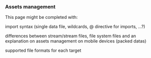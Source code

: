 ### Assets management

This page might be completed with:

import syntax (single data file, wildcards, @ directive for imports, ...?)

differences between stream/stream files, file system files and an explanation on assets management on mobile devices (packed datas)

supported file formats for each target
